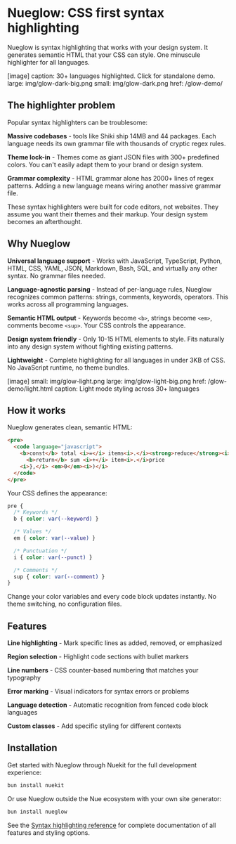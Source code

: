 
# **Nueglow:** CSS first syntax highlighting
Nueglow is syntax highlighting that works with your design system. It generates semantic HTML that your CSS can style. One minuscule highlighter for all languages.

[image]
  caption: 30+ languages highlighted. Click for standalone demo.
  large: img/glow-dark-big.png
  small: img/glow-dark.png
  href: /glow-demo/


## The highlighter problem
Popular syntax highlighters can be troublesome:

**Massive codebases** - tools like Shiki ship 14MB and 44 packages. Each language needs its own grammar file with thousands of cryptic regex rules.

**Theme lock-in** - Themes come as giant JSON files with 300+ predefined colors. You can't easily adapt them to your brand or design system.

**Grammar complexity** - HTML grammar alone has 2000+ lines of regex patterns. Adding a new language means wiring another massive grammar file.

These syntax highlighters were built for code editors, not websites. They assume you want their themes and their markup. Your design system becomes an afterthought.


## Why Nueglow

**Universal language support** - Works with JavaScript, TypeScript, Python, HTML, CSS, YAML, JSON, Markdown, Bash, SQL, and virtually any other syntax. No grammar files needed.

**Language-agnostic parsing** - Instead of per-language rules, Nueglow recognizes common patterns: strings, comments, keywords, operators. This works across all programming languages.

**Semantic HTML output** - Keywords become `<b>`, strings become `<em>`, comments become `<sup>`. Your CSS controls the appearance.

**Design system friendly** - Only 10-15 HTML elements to style. Fits naturally into any design system without fighting existing patterns.

**Lightweight** - Complete highlighting for all languages in under 3KB of CSS. No JavaScript runtime, no theme bundles.

[image]
  small: img/glow-light.png
  large: img/glow-light-big.png
  href: /glow-demo/light.html
  caption: Light mode styling across 30+ languages

## How it works

Nueglow generates clean, semantic HTML:

```html
<pre>
  <code language="javascript">
    <b>const</b> total <i>=</i> items<i>.</i><strong>reduce</strong><i>((</i>sum<i>,</i> item<i>)</i> <i>=></i> <i>{</i>
      <b>return</b> sum <i>+</i> item<i>.</i>price
    <i>},</i> <em>0</em><i>)</i>
  </code>
</pre>
```

Your CSS defines the appearance:

```css
pre {
  /* Keywords */
  b { color: var(--keyword) }

  /* Values */
  em { color: var(--value) }

  /* Punctuation */
  i { color: var(--punct) }

  /* Comments */
  sup { color: var(--comment) }
}
```

Change your color variables and every code block updates instantly. No theme switching, no configuration files.

## Features

**Line highlighting** - Mark specific lines as added, removed, or emphasized

**Region selection** - Highlight code sections with bullet markers

**Line numbers** - CSS counter-based numbering that matches your typography

**Error marking** - Visual indicators for syntax errors or problems

**Language detection** - Automatic recognition from fenced code block languages

**Custom classes** - Add specific styling for different contexts

## Installation

Get started with Nueglow through Nuekit for the full development experience:

```bash
bun install nuekit
```

Or use Nueglow outside the Nue ecosystem with your own site generator:

```bash
bun install nueglow
```

See the [Syntax highlighting reference](syntax-highlighting) for complete documentation of all features and styling options.